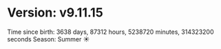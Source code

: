 # Version: v9.11.15
Time since birth: 3638 days, 87312 hours, 5238720 minutes, 314323200 seconds
Season: Summer ☀️
